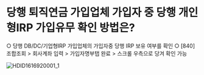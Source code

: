 # 당행 퇴직연금 가입업체 가입자 중 당행 개인형IRP 가입유무 확인 방법은?
○ 당행 DB/DC/기업형IRP 가입업체의 가입자중 당행 IRP 보유 여부를 확인
○ [840] 조합조회 > 회사계좌 입력 > 가입자명부탭 완료 > 스크롤 우측으로 당겨 확인 가능

![HDID1616920001_1](HDID1616920001_1.jpg)

